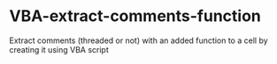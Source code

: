 # VBA-extract-comments-function
Extract comments (threaded or not) with an added function to a cell by creating it using VBA script
